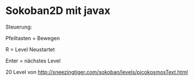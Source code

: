 # Sokoban2D mit javax

Steuerung:

Pfeiltasten = Bewegen

R = Level Neustartet

Enter = nächstes Level 

20 Level von 
http://sneezingtiger.com/sokoban/levels/picokosmosText.html
